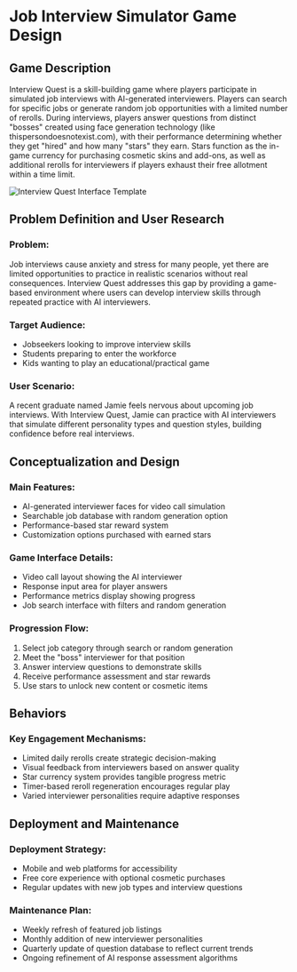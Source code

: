 # **Job Interview Simulator Game Design**

## **Game Description**
Interview Quest is a skill-building game where players participate in simulated job interviews with AI-generated interviewers. Players can search for specific jobs or generate random job opportunities with a limited number of rerolls. During interviews, players answer questions from distinct "bosses" created using face generation technology (like thispersondoesnotexist.com), with their performance determining whether they get "hired" and how many "stars" they earn. Stars function as the in-game currency for purchasing cosmetic skins and add-ons, as well as additional rerolls for interviewers if players exhaust their free allotment within a time limit.

![Interview Quest Interface Template](image.png)

## **Problem Definition and User Research**

### **Problem:**
Job interviews cause anxiety and stress for many people, yet there are limited opportunities to practice in realistic scenarios without real consequences. Interview Quest addresses this gap by providing a game-based environment where users can develop interview skills through repeated practice with AI interviewers.

### **Target Audience:**
* Jobseekers looking to improve interview skills
* Students preparing to enter the workforce
* Kids wanting to play an educational/practical game 

### **User Scenario:** 
A recent graduate named Jamie feels nervous about upcoming job interviews. With Interview Quest, Jamie can practice with AI interviewers that simulate different personality types and question styles, building confidence before real interviews.

## **Conceptualization and Design**

### **Main Features:**
* AI-generated interviewer faces for video call simulation
* Searchable job database with random generation option
* Performance-based star reward system
* Customization options purchased with earned stars

### **Game Interface Details:**
* Video call layout showing the AI interviewer
* Response input area for player answers
* Performance metrics display showing progress
* Job search interface with filters and random generation

### **Progression Flow:**
1. Select job category through search or random generation
2. Meet the "boss" interviewer for that position
3. Answer interview questions to demonstrate skills
4. Receive performance assessment and star rewards
5. Use stars to unlock new content or cosmetic items

## **Behaviors**

### **Key Engagement Mechanisms:**
* Limited daily rerolls create strategic decision-making
* Visual feedback from interviewers based on answer quality
* Star currency system provides tangible progress metric
* Timer-based reroll regeneration encourages regular play
* Varied interviewer personalities require adaptive responses

## **Deployment and Maintenance**

### **Deployment Strategy:**
* Mobile and web platforms for accessibility
* Free core experience with optional cosmetic purchases
* Regular updates with new job types and interview questions

### **Maintenance Plan:**
* Weekly refresh of featured job listings
* Monthly addition of new interviewer personalities
* Quarterly update of question database to reflect current trends
* Ongoing refinement of AI response assessment algorithms